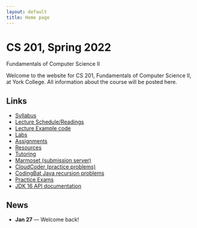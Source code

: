 ```yaml
---
layout: default
title: Home page
---
```


# CS 201, Spring 2022

<div id="subtitle">Fundamentals of Computer Science II</div>

Welcome to the website for CS 201, Fundamentals of Computer Science II, at York College.  All information about the course will be posted here.

## Links

* [Syllabus](syllabus.html)
* [Lecture Schedule/Readings](schedule.html)
* [Lecture Example code](examples/index.html)
* [Labs](labs/index.html)
* [Assignments](assign/index.html)
* [Resources](resources/index.html)
* [Tutoring](tutoring.html)
* [Marmoset (submission server)](https://cs.ycp.edu/marmoset)
* [CloudCoder (practice problems)](https://cs.ycp.edu/cloudcoder)
* [CodingBat Java recursion problems](http://codingbat.com/java/Recursion-1)
* [Practice Exams](practice/index.html)
* [JDK 16 API documentation](https://docs.oracle.com/en/java/javase/16/docs/api/index.html)

## News
* **Jan 27** &mdash; Welcome back!

<!--
* **Aug 25** &mdash; Welcome back!
* **Updated - Sep 6** &mdash; [Assignment 1 Milestone 1](assign/assign01.html) is due.
* **Sept 16** &mdash; [Assignment 1 Milestone 2](assign/assign01.html) is due.
* **Sept 26** &mdash; [Assignment 2 Milestone 1](assign/assign02.html) is due.
* **Oct 1** &mdash; **Exam 1**
* **Oct 5** &mdash; [Assignment 2 Milestone 2](assign/assign02.html) is due.
* **Oct 15** &mdash; [Assignment 3 Milestone 1](assign/assign03.html) is due.
* **Oct 28** &mdash; [Assignment 3 Milestone 2](assign/assign03.html) is due.
* **Oct 29** &mdash; **Exam 2**
* **Nov 16** &mdash; [Assignment 4 Milestone 1](assign/assign04.html) is due.
* **Dec 2** &mdash; [Assignment 4 Milestone 2](assign/assign04.html) is due.
* **Dec 3** &mdash; **Exam 3**
* **FRIDAY DEC 10 10:15am-12:15pm - FINAL EXAM CS201.101 (10am section)**
* **FRIDAY DEC 10 12:45am-2:45pm - FINAL EXAM CS201.102 and CS201.103 (12pm section)**
-->